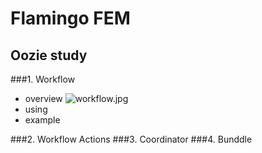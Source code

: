 # Flamingo FEM
## Oozie study
###1. Workflow
  - overview
    ![workflow.jpg](http://127.0.0.1/C:/Users/EXEM/Documents/test)
  - using
  - example
  
###2. Workflow Actions
###3. Coordinator
###4. Bunddle
